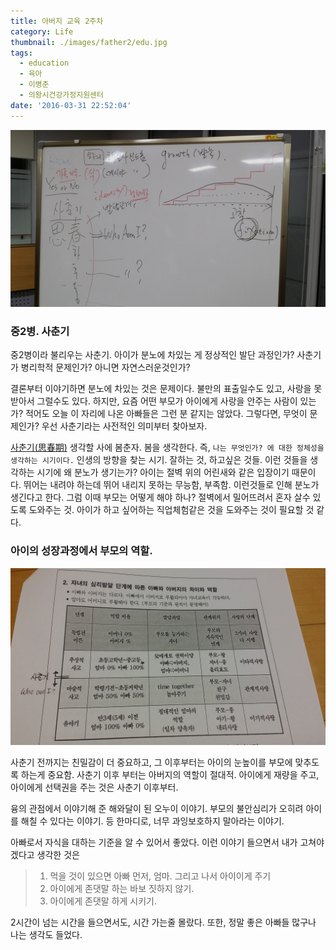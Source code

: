 ```yaml
---
title: 아버지 교육 2주차
category: Life
thumbnail: ./images/father2/edu.jpg
tags:
  - education
  - 육아
  - 이병준
  - 의왕시건강가정지원센터
date: '2016-03-31 22:52:04'
---
```


![](./images/father2/edu.jpg)

### 중2병. 사춘기

중2병이라 불리우는 사춘기. 아이가 분노에 차있는 게 정상적인 발단 과정인가?
사춘기가 병리학적 문제인가? 아니면 자연스러운것인가?

결론부터 이야기하면 분노에 차있는 것은 문제이다. 불만의 표출일수도 있고, 사랑을 못받아서 그럴수도 있다. 하지만, 요즘 어떤 부모가 아이에게 사랑을 안주는 사람이 있는가? 적어도 오늘 이 자리에 나온 아빠들은 그런 분 같지는 않았다.
그렇다면, 무엇이 문제인가?
우선 사춘기라는 사전적인 의미부터 찾아보자.

[사춘기(思春期)](http://krdic.naver.com/detail.nhn?docid=19479800)
생각할 사에 봄춘자. 봄을 생각한다. 즉, `나는 무엇인가? 에 대한 정체성을 생각하는 시기이다.` 인생의 방향을 찾는 시기. 잘하는 것, 하고싶은 것들.
이런 것들을 생각하는 시기에 왜 분노가 생기는가?
아이는 절벽 위의 어린새와 같은 입장이기 때문이다. 뛰어는 내려야 하는데 뛰어 내리지 못하는 무능함, 부족함. 이런것들로 인해 분노가 생긴다고 한다.
그럼 이때 부모는 어떻게 해야 하나?
절벽에서 밀어뜨려서 혼자 살수 있도록 도와주는 것. 아이가 하고 싶어하는 직업체험같은 것을 도와주는 것이 필요할 것 같다.

### 아이의 성장과정에서 부모의 역할.

![](./images/father2/growth.jpg)

사춘기 전까지는 친밀감이 더 중요하고, 그 이후부터는 아이의 눈높이를 부모에 맞추도록 하는게 중요함. 사춘기 이후 부터는 아버지의 역할이 절대적.
아이에게 재량을 주고, 아이에게 선택권을 주는 것은 사춘기 이후부터.

융의 관점에서 이야기해 준 해와달이 된 오누이 이야기.
부모의 불안심리가 오히려 아이를 해칠 수 있다는 이야기. 등
한마디로, 너무 과잉보호하지 말아라는 이야기.

아빠로서 자식을 대하는 기준을 알 수 있어서 좋았다.
이런 이야기 들으면서 내가 고쳐야겠다고 생각한 것은

> 1. 먹을 것이 있으면 아빠 먼저, 엄마. 그리고 나서 아이이게 주기
> 2. 아이에게 존댓말 하는 바보 짓하지 않기.
> 3. 아이에게 존댓말 하게 시키기.

2시간이 넘는 시간을 들으면서도, 시간 가는줄 몰랐다.
또한, 정말 좋은 아빠들 많구나 나는 생각도 들었다.
